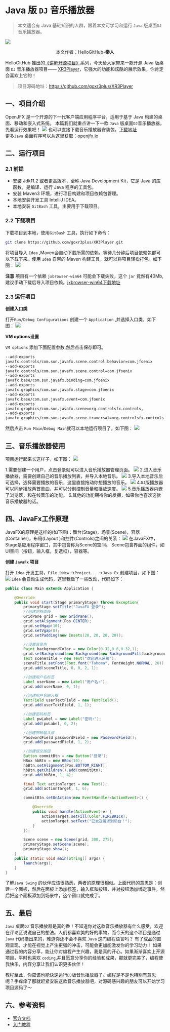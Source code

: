 #  Java 版 `DJ` 音乐播放器

> 本文适合有 Java 基础知识的人群，跟着本文可学习和运行 `Java` 版桌面`DJ`音乐播放器。

![](./images/0.jpg)

<p align="center">本文作者：HelloGitHub-<strong>秦人</strong></p>

HelloGitHub 推出的[《讲解开源项目》](https://github.com/HelloGitHub-Team/Article)系列，今天给大家带来一款开源 Java 版桌面 `DJ` 音乐播放器项目—— [XR3Player](https://github.com/goxr3plus/XR3Player)，它强大的功能和炫酷的展示效果，你肯定会喜欢上它的！ 

> 项目源码地址：https://github.com/goxr3plus/XR3Player


## 一、项目介绍
OpenJFX 是一个开源的下一代客户端应用程序平台，适用于基于 Java 构建的桌面、移动和嵌入式系统。
本篇我们就重点讲一下一款 `Java` 版桌面`DJ`音乐播放器，先看运行效果吧！
![](./images/0.gif)
也可以直接下载音乐播放器安装包，[下载地址](https://xr3player.netlify.com/)<br/>
更多`Java` 桌面程序可以从这里获取：[openjfx.io](https://openjfx.io/)

## 二、运行项目

### 2.1 前提

- 安装 Jdk11.2 或者更高版本，全称 Java Development Kit，它是 Java 的库函数，是编译、运行 Java 程序的工具包。
- 安装 Maven3 环境，进行项目构建和项目依赖包管理。
- 本地安装开发工具 IntelliJ IDEA。
- 本地安装 `GitBash` 工具，主要用于下载项目。

### 2.2 下载项目

下载项目到本地，使用`GitBash` 工具，执行如下命令：

```bash
git clone https://github.com/goxr3plus/XR3Player.git

```
将项目导入 `Idea` ,Maven会自动下载所需的依赖。等待几分钟后项目依赖包都可以下载下来。使用 `Idea` 自带的 Maven 构建工具，就可以将项目轻松打包。如下图：
![](./images/1.png)

**注意**
项目有一个依赖 `jxbrowser-win64` 可能会下载失败，这个 `jar` 竟然有40Mb,建议手动下载后导入项目依赖。[jxbrowser-win64下载地址](https://jxbrowser.support.teamdev.com/support/discussions/topics/9000054587)


### 2.3 运行项目

**创建入口类**

打开`Run/Debug Configurations` 创建一个 `Application` ,并选择入口类，如下图：
![](./images/2.png)

**VM options设置**

`VM options` 添加下面配置参数,然后点击保存即可。

```bash
--add-exports
javafx.controls/com.sun.javafx.scene.control.behavior=com.jfoenix
--add-exports
javafx.controls/com.sun.javafx.scene.control=com.jfoenix
--add-exports
javafx.base/com.sun.javafx.binding=com.jfoenix
--add-exports
javafx.graphics/com.sun.javafx.stage=com.jfoenix
--add-exports
javafx.base/com.sun.javafx.event=com.jfoenix
--add-exports
javafx.graphics/com.sun.javafx.scene=org.controlsfx.controls,
--add-exports
javafx.graphics/com.sun.javafx.scene.traversal=org.controlsfx.controls

```
然后点击 `Run Main`/`Debug Main`就可以本地运行项目了。如下图：
![](./images/3.png)

## 三、音乐播放器使用

项目运行起来长这样子，如下图：
![](./images/4.png)

1.需要创建一个用户，点击登录就可以进入音乐播放器管理页面。
![](./images/5.png)
2.进入音乐播放器，需要创建自己的音乐播放列表，并导入本地音乐。
![](./images/6.png)
3.导入本地音乐后可选择，选择需要播放的音乐，这里直接拖动你想播放的音乐。
![](./images/7.png)
4.`DJ`版播放器可以同步播放两首歌曲，并可以分别控制音量和播放速度。
![](./images/8.png)
5.音乐播放器内嵌了浏览器，和在线音乐的功能。
6.其他的功能期待你的发掘，如果你也喜欢这款音乐播放器的话。

## 四、JavaFx工作原理

JavaFX的原理是这样的(如下图)：舞台(Stage)，场景(Scene)，容器(Container)，布局(Layout )和控件(Controls)之间的关系：
![](./images/9.png)
在JavaFX中，Stage是应用程序窗口，其中包含称为Scene的空间。 Scene包含界面的组件，如UI空间（按钮，输入框，复选框），容器等。


**创建 `JavaFx` 项目**

打开 `Idea` 开发工具，`File` ->`New` ->`Project...` ->`Java Fx` 创建项目，如下图：
![](images/10.png)
`Idea` 会自动生成代码，这里我做了一些改动，代码如下：

```java
public class Main extends Application {

    @Override
    public void start(Stage primaryStage) throws Exception{
        primaryStage.setTitle("JavaFX 登录");
        //创建网格面板
        GridPane grid = new GridPane();
        grid.setAlignment(Pos.CENTER);
        grid.setHgap(10);
        grid.setVgap(8);
        grid.setPadding(new Insets(20, 20, 20, 20));

        //设置背景色
        Paint backgroundColor = new Color(0.32,0.6,0.32,1);
        grid.setBackground(new Background(new BackgroundFill(backgroundColor,null,null)));
        Text sceneTitle = new Text("欢迎进入系统");
        sceneTitle.setFont(Font.font("Tahoma", FontWeight.NORMAL, 20));
        grid.add(sceneTitle, 0, 0, 2, 1);

        //创建用户名标签
        Label userName = new Label("用户名:");
        grid.add(userName, 0, 1);

        //创建用户名输入框
        TextField userTextField = new TextField();
        grid.add(userTextField, 1, 1);

        //创建密码标签
        Label pwLabel = new Label("密码:");
        grid.add(pwLabel, 0, 2);

        //创建密码输入框
        PasswordField passwordField = new PasswordField();
        grid.add(passwordField, 1, 2);

        //创建提交按钮
        Button commitBtn = new Button("登录");
        HBox hbBtn = new HBox(10);
        hbBtn.setAlignment(Pos.BOTTOM_RIGHT);
        hbBtn.getChildren().add(commitBtn);
        grid.add(hbBtn, 1, 4);

        final Text actionTarget = new Text();
        grid.add(actionTarget, 1, 6);

        commitBtn.setOnAction(new EventHandler<ActionEvent>() {

            @Override
            public void handle(ActionEvent e) {
                actionTarget.setFill(Color.FIREBRICK);
                actionTarget.setText("已发送请求到后台！");
            }
        });

        Scene scene = new Scene(grid, 300, 275);
        primaryStage.setScene(scene);
        primaryStage.show();
    }
    public static void main(String[] args) {
        launch(args);
    }
}
```

了解`Java Swing` 的伙伴应该很熟悉，两者的原理很相似。上面代码的意思是：创建一个面板，然后在面板上添加标签，输入框和按钮，并对按钮添加绑定事件，然后把这个面板添加到场景中，这个窗口就完成了。


## 五、最后

`Java` 桌面`DJ` 音乐播放器是真的香！不知道你对这款音乐播放器有什么感受，欢迎在评论区说说自己的想法。人们都喜欢美的好的事物，而今天的这个项目是通过 `Java` 代码撸出来的，难道你还不会不喜欢 `Java` 这门编程语言吗？ 有了成品的直观呈现，才能在视觉上产生更强的冲击，可能会更加能激发你的学习动力！ 如果通过我的内容分享，能让你对编程产生兴趣，我是真的开心。如果渐渐喜欢上开源项目，平时也喜欢 `coding`,并且愿意分享你的经验和成果，那就更完美了，编程使我快乐，内容分享让我们认识更多伙伴！

教程至此，你应该也能快速运行`DJ`版音乐播放器了。编程是不是也特别有意思呢？手痒痒了那就赶紧安装这款音乐播放器吧，对源码感兴趣的朋友可以开始学习项目源码了～

## 六、参考资料
- [官方文档](https://openjfx.io/openjfx-docs/)
- [入门教程](https://www.yiibai.com/javafx/javafx-tutorial-for-beginners.html)



